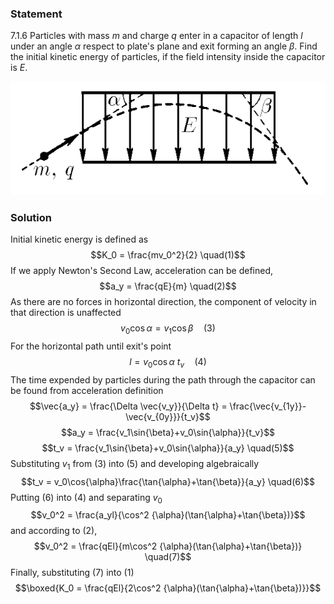 ###  Statement 

$7.1.6$ Particles with mass $m$ and charge $q$ enter in a capacitor of length $l$ under an angle $\alpha$ respect to plate's plane and exit forming an angle $\beta$. Find the initial kinetic energy of particles, if the field intensity inside the capacitor is $E$. 

![ For problem 7.1.6 |641x231, 51%](../../img/7.1.6/statement.png)

### Solution

Initial kinetic energy is defined as $$K_0 = \frac{mv_0^2}{2} \quad(1)$$ If we apply Newton's Second Law, acceleration can be defined, $$a_y = \frac{qE}{m} \quad(2)$$ As there are no forces in horizontal direction, the component of velocity in that direction is unaffected $$v_0\cos{\alpha}=v_1\cos{\beta} \quad(3)$$ For the horizontal path until exit's point $$l = v_0\cos{\alpha}~t_v \quad(4)$$ The time expended by particles during the path through the capacitor can be found from acceleration definition $$\vec{a_y} = \frac{\Delta \vec{v_y}}{\Delta t} = \frac{\vec{v_{1y}}-\vec{v_{0y}}}{t_v}$$ $$a_y = \frac{v_1\sin{\beta}+v_0\sin{\alpha}}{t_v}$$ $$t_v = \frac{v_1\sin{\beta}+v_0\sin{\alpha}}{a_y} \quad(5)$$ Substituting $v_1$ from $(3)$ into $(5)$ and developing algebraically $$t_v = v_0\cos{\alpha}\frac{\tan{\alpha}+\tan{\beta}}{a_y} \quad(6)$$ Putting $(6)$ into $(4)$ and separating $v_0$ $$v_0^2 = \frac{a_yl}{\cos^2 {\alpha}(\tan{\alpha}+\tan{\beta})}$$ and according to $(2)$, $$v_0^2 = \frac{qEl}{m\cos^2 {\alpha}(\tan{\alpha}+\tan{\beta})} \quad(7)$$ Finally, substituting $(7)$ into $(1)$ $$\boxed{K_0 = \frac{qEl}{2\cos^2 {\alpha}(\tan{\alpha}+\tan{\beta})}}$$ 
